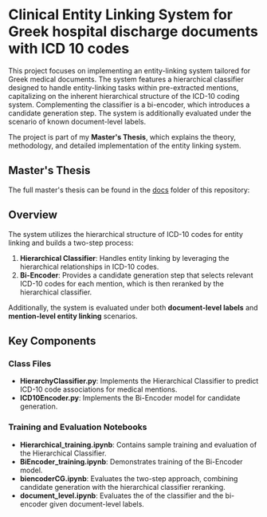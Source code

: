 # Clinical Entity Linking System for Greek hospital discharge documents with ICD 10 codes

This project focuses on implementing an entity-linking system tailored for Greek medical documents. The system features a hierarchical classifier designed to handle entity-linking tasks within pre-extracted mentions, capitalizing on the inherent hierarchical structure of the ICD-10 coding system. Complementing the classifier is a bi-encoder, which introduces a candidate generation step. 
The system is additionally evaluated under the scenario of known document-level labels. 

The project is part of my **Master's Thesis**, which explains the theory, methodology, and detailed implementation of the entity linking system.

## Master's Thesis

The full master's thesis can be found in the [docs](docs) folder of this repository:


## Overview

The system utilizes the hierarchical structure of ICD-10 codes for entity linking and builds a two-step process:
1. **Hierarchical Classifier**: Handles entity linking by leveraging the hierarchical relationships in ICD-10 codes.
2. **Bi-Encoder**: Provides a candidate generation step that selects relevant ICD-10 codes for each mention, which is then reranked by the hierarchical classifier.

Additionally, the system is evaluated under both **document-level labels** and **mention-level entity linking** scenarios.

## Key Components

### Class Files
- **HierarchyClassifier.py**: Implements the Hierarchical Classifier to predict ICD-10 code associations for medical mentions.
- **ICD10Encoder.py**: Implements the Bi-Encoder model for candidate generation.

### Training and Evaluation Notebooks
- **Hierarchical_training.ipynb**: Contains sample training and evaluation of the Hierarchical Classifier.
- **BiEncoder_training.ipynb**: Demonstrates training of the Bi-Encoder model.
- **biencoderCG.ipynb**: Evaluates the two-step approach, combining candidate generation with the hierarchical classifier reranking.
- **document_level.ipynb**: Evaluates the of the classifier and the bi-encoder given document-level labels.
